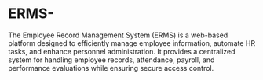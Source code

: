 # ERMS-
The Employee Record Management System (ERMS) is a web-based platform designed to efficiently manage employee information, automate HR tasks, and enhance personnel administration. It provides a centralized system for handling employee records, attendance, payroll, and performance evaluations while ensuring secure access control.
